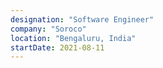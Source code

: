 ```yaml
---
designation: "Software Engineer"
company: "Soroco"
location: "Bengaluru, India"
startDate: 2021-08-11
---
```

